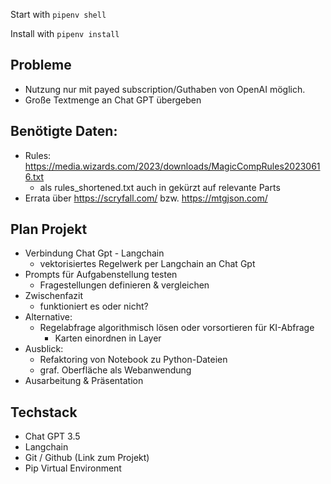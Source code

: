 Start with 
``pipenv shell``

Install with
``pipenv install``

## Probleme
- Nutzung nur mit payed subscription/Guthaben von OpenAI möglich.
- Große Textmenge an Chat GPT übergeben


## Benötigte Daten:
- Rules: https://media.wizards.com/2023/downloads/MagicCompRules20230616.txt
  - als rules_shortened.txt auch in gekürzt auf relevante Parts
- Errata über https://scryfall.com/ bzw. https://mtgjson.com/

## Plan Projekt
- Verbindung Chat Gpt - Langchain
  - vektorisiertes Regelwerk per Langchain an Chat Gpt
- Prompts für Aufgabenstellung testen
  - Fragestellungen definieren & vergleichen
- Zwischenfazit
  - funktioniert es oder nicht?
- Alternative:
  - Regelabfrage algorithmisch lösen oder vorsortieren für KI-Abfrage
    - Karten einordnen in Layer
- Ausblick:
  - Refaktoring von Notebook zu Python-Dateien
  - graf. Oberfläche als Webanwendung
- Ausarbeitung & Präsentation

## Techstack
- Chat GPT 3.5
- Langchain
- Git / Github (Link zum Projekt)
- Pip Virtual Environment
  